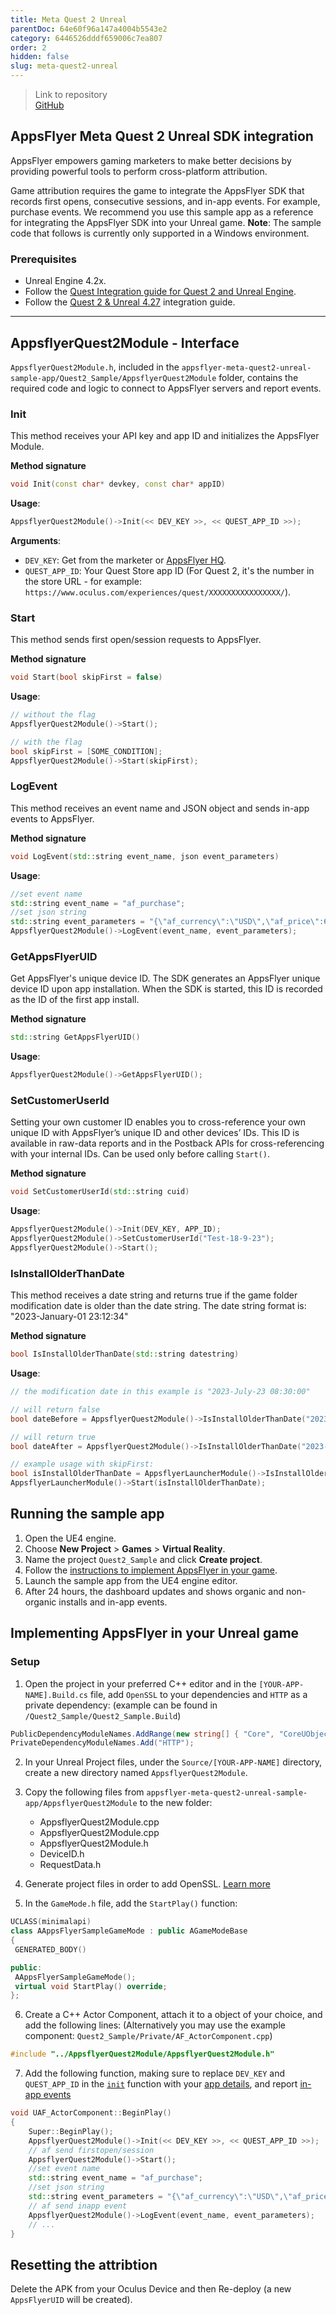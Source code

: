 ```yaml
---
title: Meta Quest 2 Unreal
parentDoc: 64e60f96a147a4004b5543e2
category: 6446526dddf659006c7ea807
order: 2
hidden: false
slug: meta-quest2-unreal
---
```


> Link to repository  
> [GitHub](https://github.com/AppsFlyerSDK/appsflyer-meta-quest2-unreal-sample-app)

## AppsFlyer Meta Quest 2 Unreal SDK integration

AppsFlyer empowers gaming marketers to make better decisions by providing powerful tools to perform cross-platform attribution.

Game attribution requires the game to integrate the AppsFlyer SDK that records first opens, consecutive sessions, and in-app events. For example, purchase events.
We recommend you use this sample app as a reference for integrating the AppsFlyer SDK into your Unreal game. **Note**: The sample code that follows is currently only supported in a Windows environment.

### Prerequisites

- Unreal Engine 4.2x.
- Follow the [Quest Integration guide for Quest 2 and Unreal Engine](https://docs.unrealengine.com/4.27/en-US/SharingAndReleasing/XRDevelopment/VR/VRPlatforms/Oculus/OculusQuest/).
- Follow the [Quest 2 & Unreal 4.27](https://stackoverflow.com/a/70818913) integration guide.

<hr/>

## AppsflyerQuest2Module - Interface

`AppsflyerQuest2Module.h`, included in the `appsflyer-meta-quest2-unreal-sample-app/Quest2_Sample/AppsflyerQuest2Module` folder, contains the required code and logic to connect to AppsFlyer servers and report events.

### Init

This method receives your API key and app ID and initializes the AppsFlyer Module.

**Method signature**

```c++
void Init(const char* devkey, const char* appID)
```

**Usage**:

```c++
AppsflyerQuest2Module()->Init(<< DEV_KEY >>, << QUEST_APP_ID >>);
```

<span id="app-details">**Arguments**:</span>

- `DEV_KEY`: Get from the marketer or [AppsFlyer HQ](https://support.appsflyer.com/hc/en-us/articles/211719806-App-settings-#general-app-settings).
- `QUEST_APP_ID`: Your Quest Store app ID (For Quest 2, it's the number in the store URL - for example: `https://www.oculus.com/experiences/quest/XXXXXXXXXXXXXXXX/`).

### Start

This method sends first open/session requests to AppsFlyer.

**Method signature**

```c++
void Start(bool skipFirst = false)
```

**Usage**:

```c++
// without the flag
AppsflyerQuest2Module()->Start();

// with the flag
bool skipFirst = [SOME_CONDITION];
AppsflyerQuest2Module()->Start(skipFirst);
```

### LogEvent

This method receives an event name and JSON object and sends in-app events to AppsFlyer.

**Method signature**

```c++
void LogEvent(std::string event_name, json event_parameters)
```

**Usage**:

```c++
//set event name
std::string event_name = "af_purchase";
//set json string
std::string event_parameters = "{\"af_currency\":\"USD\",\"af_price\":6.66,\"af_revenue\":24.12}";
AppsflyerQuest2Module()->LogEvent(event_name, event_parameters);
```

### GetAppsFlyerUID

Get AppsFlyer's unique device ID. The SDK generates an AppsFlyer unique device ID upon app installation. When the SDK is started, this ID is recorded as the ID of the first app install.

**Method signature**

```c++
std::string GetAppsFlyerUID()
```

**Usage**:

```c++
AppsflyerQuest2Module()->GetAppsFlyerUID();
```

### SetCustomerUserId

Setting your own customer ID enables you to cross-reference your own unique ID with AppsFlyer’s unique ID and other devices’ IDs.
This ID is available in raw-data reports and in the Postback APIs for cross-referencing with your internal IDs.
Can be used only before calling `Start()`.

**Method signature**

```c++
void SetCustomerUserId(std::string cuid)
```

**Usage**:

```c++
AppsflyerQuest2Module()->Init(DEV_KEY, APP_ID);
AppsflyerQuest2Module()->SetCustomerUserId("Test-18-9-23");
AppsflyerQuest2Module()->Start();
```

### IsInstallOlderThanDate

This method receives a date string and returns true if the game folder modification date is older than the date string. The date string format is: "2023-January-01 23:12:34"

**Method signature**

```c++
bool IsInstallOlderThanDate(std::string datestring)
```

**Usage**:

```c++
// the modification date in this example is "2023-July-23 08:30:00"

// will return false
bool dateBefore = AppsflyerQuest2Module()->IsInstallOlderThanDate("2023-January-01 23:12:34");

// will return true
bool dateAfter = AppsflyerQuest2Module()->IsInstallOlderThanDate("2023-September-10 23:12:34");

// example usage with skipFirst:
bool isInstallOlderThanDate = AppsflyerLauncherModule()->IsInstallOlderThanDate("2023-April-10 23:12:34");
AppsflyerLauncherModule()->Start(isInstallOlderThanDate);
```

## Running the sample app

1. Open the UE4 engine.
2. Choose **New Project** > **Games** > **Virtual Reality**.
3. Name the project `Quest2_Sample` and click **Create project**.
4. Follow the [instructions to implement AppsFlyer in your game](#implementing-appsflyer-in-your-unreal-game).
5. Launch the sample app from the UE4 engine editor.
6. After 24 hours, the dashboard updates and shows organic and non-organic installs and in-app events.

## **Implementing AppsFlyer in your Unreal game**

### Setup

1. Open the project in your preferred C++ editor and in the `[YOUR-APP-NAME].Build.cs` file, add `OpenSSL` to your dependencies and `HTTP` as a private dependency:
(example can be found in `/Quest2_Sample/Quest2_Sample.Build`)

```c#
PublicDependencyModuleNames.AddRange(new string[] { "Core", "CoreUObject", "Engine", "InputCore", "HeadMountedDisplay", "OpenSSL" });
PrivateDependencyModuleNames.Add("HTTP");
```

2. In your Unreal Project files, under the `Source/[YOUR-APP-NAME]` directory, create a new directory named `AppsflyerQuest2Module`.
3. Copy the following files from `appsflyer-meta-quest2-unreal-sample-app/AppsflyerQuest2Module` to the new folder:

   - AppsflyerQuest2Module.cpp
   - AppsflyerQuest2Module.cpp
   - AppsflyerQuest2Module.h
   - DeviceID.h
   - RequestData.h

4. Generate project files in order to add OpenSSL. [Learn more](https://forums.unrealengine.com/t/how-to-use-included-openssl/670971/2)
5. In the `GameMode.h` file, add the `StartPlay()` function:

```c++
UCLASS(minimalapi)
class AAppsFlyerSampleGameMode : public AGameModeBase
{
 GENERATED_BODY()

public:
 AAppsFlyerSampleGameMode();
 virtual void StartPlay() override;
};

```

6. Create a C++ Actor Component, attach it to a object of your choice, and add the following lines: 
(Alternatively you may use the example component: `Quest2_Sample/Private/AF_ActorComponent.cpp`)

```c++
#include "../AppsflyerQuest2Module/AppsflyerQuest2Module.h"
```

7. Add the following function, making sure to replace `DEV_KEY` and `QUEST_APP_ID` in the [`init`](#init) function with your [app details](#app-details), and report [in-app events](#logevent)

```c++
void UAF_ActorComponent::BeginPlay()
{
	Super::BeginPlay();
	AppsflyerQuest2Module()->Init(<< DEV_KEY >>, << QUEST_APP_ID >>);
	// af send firstopen/session
	AppsflyerQuest2Module()->Start();
	//set event name
	std::string event_name = "af_purchase";
	//set json string
	std::string event_parameters = "{\"af_currency\":\"USD\",\"af_price\":6.66,\"af_revenue\":24.12}";
	// af send inapp event
	AppsflyerQuest2Module()->LogEvent(event_name, event_parameters);
	// ...	
}
```

## Resetting the attribtion

Delete the APK from your Oculus Device and then Re-deploy (a new `AppsFlyerUID` will be created).